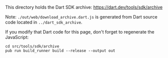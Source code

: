 This directory holds the Dart SDK archive: https://dart.dev/tools/sdk/archive

Note: `./out/web/download_archive.dart.js` is generated from Dart source code located in `../dart_sdk_archive`.

If you modify that Dart code for this page, don't forget to regenerate
the JavaScript:

    cd src/tools/sdk/archive
    pub run build_runner build --release --output out
